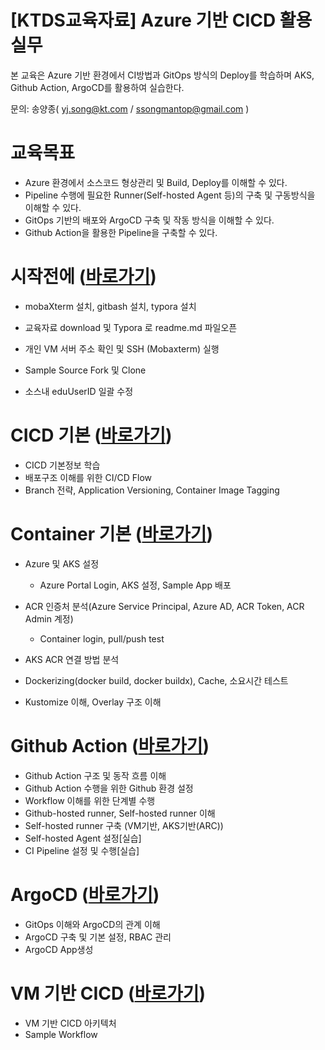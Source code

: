 # [KTDS교육자료] Azure 기반 CICD 활용 실무


본 교육은 Azure 기반 환경에서 CI방법과 GitOps 방식의 Deploy를 학습하며  AKS, Github Action, ArgoCD를 활용하여 실습한다.

문의: 송양종( yj.song@kt.com / ssongmantop@gmail.com )



# 교육목표

* Azure 환경에서 소스코드 형상관리 및 Build, Deploy를 이해할 수 있다.
* Pipeline 수행에 필요한 Runner(Self-hosted Agent 등)의 구축 및 구동방식을 이해할 수 있다.
* GitOps 기반의 배포와 ArgoCD 구축 및 작동 방식을 이해할 수 있다.
* Github Action을 활용한 Pipeline을 구축할 수 있다.




# 시작전에 ([바로가기](./05.beforebegin/beforebegin.md))

- mobaXterm 설치, gitbash 설치, typora 설치

- 교육자료 download 및 Typora 로 readme.md 파일오픈

- 개인 VM 서버 주소 확인 및  SSH (Mobaxterm) 실행

- Sample Source Fork 및 Clone

- 소스내 eduUserID 일괄 수정



# CICD 기본 ([바로가기](./10.CICD_Basic/10.CICD_Basic.md))

* CICD 기본정보 학습
* 배포구조 이해를 위한 CI/CD Flow
* Branch 전략, Application Versioning, Container Image Tagging



# Container 기본 ([바로가기](./20.ContainerBasic/05.AzureAKS설정.md))

* Azure 및 AKS 설정
  * Azure Portal Login, AKS 설정, Sample App 배포

* ACR 인증처 분석(Azure Service Principal, Azure AD, ACR Token, ACR Admin 계정)
  * Container login, pull/push test

* AKS ACR 연결 방법 분석
* Dockerizing(docker build, docker buildx), Cache, 소요시간 테스트
* Kustomize 이해, Overlay 구조 이해



# Github Action ([바로가기](./30.GithubAction/10.GithubAction구조.md))

* Github Action 구조 및 동작 흐름 이해
* Github Action 수행을 위한 Github 환경 설정
* Workflow 이해를 위한 단계별 수행
* Github-hosted runner, Self-hosted runner 이해
* Self-hosted runner 구축 (VM기반, AKS기반(ARC)) 
* Self-hosted Agent 설정[실습]
* CI Pipeline 설정 및 수행[실습]



# ArgoCD ([바로가기](./40.ArgoCD/10.GitOps와ArgoCD.md))

* GitOps 이해와 ArgoCD의 관계 이해
* ArgoCD 구축 및 기본 설정, RBAC 관리
* ArgoCD App생성



# VM 기반 CICD ([바로가기](./50.VMBasedCICD/10.VMBasedCICD.md))

* VM 기반 CICD 아키텍처
* Sample Workflow
